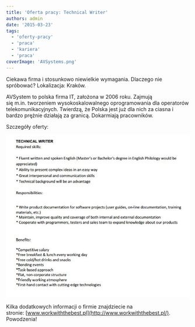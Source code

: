 ```yaml
---
title: 'Oferta pracy: Technical Writer'
authors: admin
date: '2015-03-23'
tags:
  - 'oferty-pracy'
  - 'praca'
  - 'kariera'
  - 'praca'
coverImage: 'AVSystems.png'
---
```


Ciekawa firma i stosunkowo niewielkie wymagania. Dlaczego nie
spróbować? Lokalizacja: Kraków.

<!--truncate-->

AVSystem to polska firma IT, założona w 2006 roku. Zajmują się m.in. tworzeniem
wysokoskalowalnego oprogramowania dla operatorów telekomunikacyjnych. Twierdzą,
że Polska jest już dla nich za ciasna i bardzo prężnie działają za granicą.
Dokarmiają pracowników.

Szczegóły oferty:

[![AVSystemsTechnicalWriter](images/AVSystemsTechnicalWriter.jpg)](http://techwriter.pl/wp-content/uploads/2015/03/AVSystemsTechnicalWriter.jpg)

Kilka dodatkowych informacji o firmie znajdziecie na
stronie: [www.workwiththebest.pl](http://www.workwiththebest.pl/). Powodzenia!
